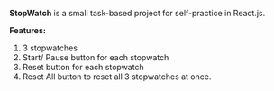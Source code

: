 **StopWatch** is a small task-based project for self-practice in React.js.

**Features:**
1. 3 stopwatches
2. Start/ Pause button for each stopwatch
3. Reset button for each stopwatch
4. Reset All button to reset all 3 stopwatches at once.

